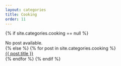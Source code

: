 ```yaml
---
layout: categories
title: Cooking
order: 11
---
```

{% if site.categories.cooking == null %}
  <div class="row ">No post available.</div>
{% else %}
  {% for post in site.categories.cooking %}
  <div class="row">
    <a href="{{ post.url }}">
      {{ post.title }}
    </a>
  </div>
  {% endfor %}
{% endif %}
